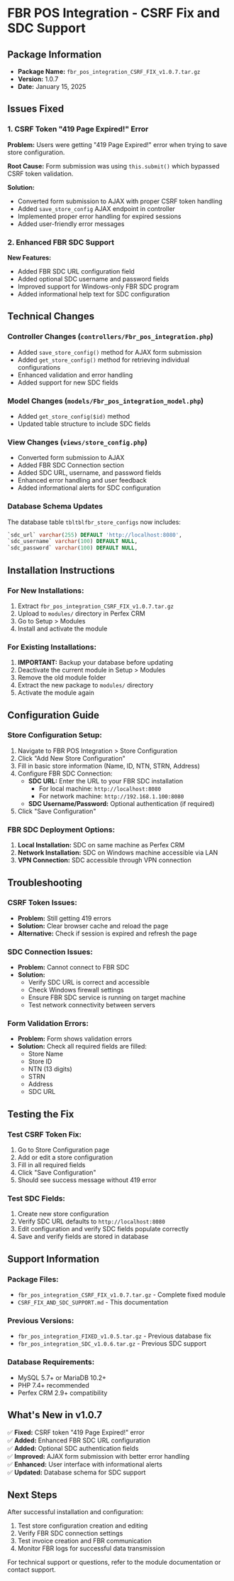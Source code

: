 # FBR POS Integration - CSRF Fix and SDC Support

## Package Information
- **Package Name:** `fbr_pos_integration_CSRF_FIX_v1.0.7.tar.gz`
- **Version:** 1.0.7
- **Date:** January 15, 2025

## Issues Fixed

### 1. CSRF Token "419 Page Expired!" Error
**Problem:** Users were getting "419 Page Expired!" error when trying to save store configuration.

**Root Cause:** Form submission was using `this.submit()` which bypassed CSRF token validation.

**Solution:** 
- Converted form submission to AJAX with proper CSRF token handling
- Added `save_store_config` AJAX endpoint in controller
- Implemented proper error handling for expired sessions
- Added user-friendly error messages

### 2. Enhanced FBR SDC Support
**New Features:**
- Added FBR SDC URL configuration field
- Added optional SDC username and password fields
- Improved support for Windows-only FBR SDC program
- Added informational help text for SDC configuration

## Technical Changes

### Controller Changes (`controllers/Fbr_pos_integration.php`)
- Added `save_store_config()` method for AJAX form submission
- Added `get_store_config()` method for retrieving individual configurations
- Enhanced validation and error handling
- Added support for new SDC fields

### Model Changes (`models/Fbr_pos_integration_model.php`)
- Added `get_store_config($id)` method
- Updated table structure to include SDC fields

### View Changes (`views/store_config.php`)
- Converted form submission to AJAX
- Added FBR SDC Connection section
- Added SDC URL, username, and password fields
- Enhanced error handling and user feedback
- Added informational alerts for SDC configuration

### Database Schema Updates
The database table `tbltblfbr_store_configs` now includes:
```sql
`sdc_url` varchar(255) DEFAULT 'http://localhost:8080',
`sdc_username` varchar(100) DEFAULT NULL,
`sdc_password` varchar(100) DEFAULT NULL,
```

## Installation Instructions

### For New Installations:
1. Extract `fbr_pos_integration_CSRF_FIX_v1.0.7.tar.gz`
2. Upload to `modules/` directory in Perfex CRM
3. Go to Setup > Modules
4. Install and activate the module

### For Existing Installations:
1. **IMPORTANT:** Backup your database before updating
2. Deactivate the current module in Setup > Modules
3. Remove the old module folder
4. Extract the new package to `modules/` directory
5. Activate the module again

## Configuration Guide

### Store Configuration Setup:
1. Navigate to FBR POS Integration > Store Configuration
2. Click "Add New Store Configuration"
3. Fill in basic store information (Name, ID, NTN, STRN, Address)
4. Configure FBR SDC Connection:
   - **SDC URL:** Enter the URL to your FBR SDC installation
     - For local machine: `http://localhost:8080`
     - For network machine: `http://192.168.1.100:8080`
   - **SDC Username/Password:** Optional authentication (if required)
5. Click "Save Configuration"

### FBR SDC Deployment Options:
1. **Local Installation:** SDC on same machine as Perfex CRM
2. **Network Installation:** SDC on Windows machine accessible via LAN
3. **VPN Connection:** SDC accessible through VPN connection

## Troubleshooting

### CSRF Token Issues:
- **Problem:** Still getting 419 errors
- **Solution:** Clear browser cache and reload the page
- **Alternative:** Check if session is expired and refresh the page

### SDC Connection Issues:
- **Problem:** Cannot connect to FBR SDC
- **Solution:** 
  - Verify SDC URL is correct and accessible
  - Check Windows firewall settings
  - Ensure FBR SDC service is running on target machine
  - Test network connectivity between servers

### Form Validation Errors:
- **Problem:** Form shows validation errors
- **Solution:** Check all required fields are filled:
  - Store Name
  - Store ID
  - NTN (13 digits)
  - STRN
  - Address
  - SDC URL

## Testing the Fix

### Test CSRF Token Fix:
1. Go to Store Configuration page
2. Add or edit a store configuration
3. Fill in all required fields
4. Click "Save Configuration"
5. Should see success message without 419 error

### Test SDC Fields:
1. Create new store configuration
2. Verify SDC URL defaults to `http://localhost:8080`
3. Edit configuration and verify SDC fields populate correctly
4. Save and verify fields are stored in database

## Support Information

### Package Files:
- `fbr_pos_integration_CSRF_FIX_v1.0.7.tar.gz` - Complete fixed module
- `CSRF_FIX_AND_SDC_SUPPORT.md` - This documentation

### Previous Versions:
- `fbr_pos_integration_FIXED_v1.0.5.tar.gz` - Previous database fix
- `fbr_pos_integration_SDC_v1.0.6.tar.gz` - Previous SDC support

### Database Requirements:
- MySQL 5.7+ or MariaDB 10.2+
- PHP 7.4+ recommended
- Perfex CRM 2.9+ compatibility

## What's New in v1.0.7

✅ **Fixed:** CSRF token "419 Page Expired!" error  
✅ **Added:** Enhanced FBR SDC URL configuration  
✅ **Added:** Optional SDC authentication fields  
✅ **Improved:** AJAX form submission with better error handling  
✅ **Enhanced:** User interface with informational alerts  
✅ **Updated:** Database schema for SDC support  

## Next Steps

After successful installation and configuration:
1. Test store configuration creation and editing
2. Verify FBR SDC connection settings
3. Test invoice creation and FBR communication
4. Monitor FBR logs for successful data transmission

For technical support or questions, refer to the module documentation or contact support.
